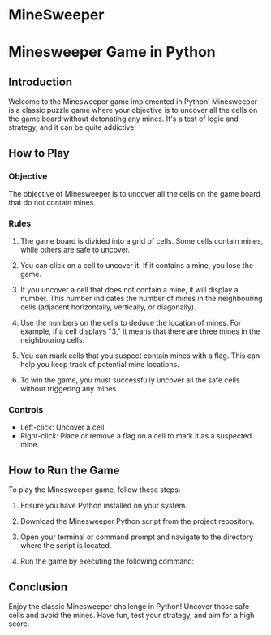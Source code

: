 # MineSweeper

# Minesweeper Game in Python

## Introduction

Welcome to the Minesweeper game implemented in Python! Minesweeper is a classic puzzle game where your objective is to uncover all the cells on the game board without detonating any mines. It's a test of logic and strategy, and it can be quite addictive!

## How to Play

### Objective

The objective of Minesweeper is to uncover all the cells on the game board that do not contain mines.

### Rules

1. The game board is divided into a grid of cells. Some cells contain mines, while others are safe to uncover.

2. You can click on a cell to uncover it. If it contains a mine, you lose the game.

3. If you uncover a cell that does not contain a mine, it will display a number. This number indicates the number of mines in the neighbouring cells (adjacent horizontally, vertically, or diagonally).

4. Use the numbers on the cells to deduce the location of mines. For example, if a cell displays "3," it means that there are three mines in the neighbouring cells.

5. You can mark cells that you suspect contain mines with a flag. This can help you keep track of potential mine locations.

6. To win the game, you must successfully uncover all the safe cells without triggering any mines.

### Controls

- Left-click: Uncover a cell.
- Right-click: Place or remove a flag on a cell to mark it as a suspected mine.

## How to Run the Game

To play the Minesweeper game, follow these steps:

1. Ensure you have Python installed on your system.

2. Download the Minesweeper Python script from the project repository.

3. Open your terminal or command prompt and navigate to the directory where the script is located.

4. Run the game by executing the following command:

## Conclusion 

Enjoy the classic Minesweeper challenge in Python! Uncover those safe cells and avoid the mines. Have fun, test your strategy, and aim for a high score.
